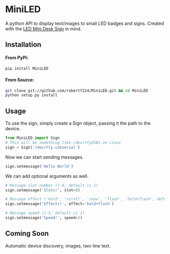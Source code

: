 MiniLED
=======

A python API to display text/images to small LED badges and signs.  Created with the [LED Mini Desk Sign](http://www.brightledsigns.com/products/4_x16_LED_Mini_Desk_Sign-12972-0.html) in mind.

Installation
------------

#### From PyPi:

``` bash
pip install MiniLED
```

#### From Source:

``` bash
git clone git://github.com/robertf224/MiniLED.git && cd MiniLED
python setup.py install
```

Usage
-----

To use the sign, simply create a Sign object, passing it the path to the device.

``` python
from MiniLED import Sign
# This will be something like /dev/ttyUSB1 on Linux
sign = Sign('/dev/tty.usbserial')
```

Now we can start sending messages.

``` python
sign.setmessage('Hello World')
```

We can add optional arguments as well.

``` python
# Message slot number (1-8, default is 1)
sign.setmessage('Slots!', slot=8)

# Message effect ('hold', 'scroll', 'snow', 'flash', 'hold+flash', default is 'hold')
sign.setmessage('Effects!', effect='hold+flash')

# Message speed (1-5, default is 1)
sign.setmessage('Speed!', speed=5)
```

Coming Soon
-----------

Automatic device discovery, images, two-line text.

